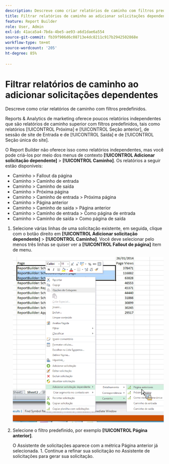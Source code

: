 ```yaml
---
description: Descreve como criar relatórios de caminho com filtros predefinidos.
title: Filtrar relatórios de caminho ao adicionar solicitações dependentes
feature: Report Builder
role: User, Admin
exl-id: 41aca5a4-7bda-4be5-ae93-a6d1dae6a554
source-git-commit: fb39f906d6c08713e4dc8211c917b2942502868e
workflow-type: tm+mt
source-wordcount: '205'
ht-degree: 85%

---
```


# Filtrar relatórios de caminho ao adicionar solicitações dependentes

Descreve como criar relatórios de caminho com filtros predefinidos.

Reports &amp; Analytics de marketing oferece poucos relatórios independentes que são relatórios de caminho superior com filtros predefinidos, tais como relatórios [!UICONTROL Próxima] e [!UICONTROL Seção anterior], de sessão de site de Entrada e de [!UICONTROL Saída] e de [!UICONTROL Seção única do site].

O Report Builder não oferece isso como relatórios independentes, mas você pode criá-los por meio dos menus de contexto **[!UICONTROL Adicionar solicitação dependente]** > **[!UICONTROL Caminho]**. Os relatórios a seguir estão disponíveis:

* Caminho > Fallout da página
* Caminho > Caminho de entrada
* Caminho > Caminho de saída
* Caminho > Próxima página
* Caminho > Caminho de entrada > Próxima página
* Caminho > Página anterior
* Caminho > Caminho de saída > Página anterior
* Caminho > Caminho de entrada > Como página de entrada
* Caminho > Caminho de saída > Como página de saída

1. Selecione várias linhas de uma solicitação existente, em seguida, clique com o botão direito em **[!UICONTROL Adicionar solicitação dependente]** > **[!UICONTROL Caminho]**. Você deve selecionar pelo menos três linhas se quiser ver a **[!UICONTROL Fallout de página]** item de menu.

   ![Captura de tela mostrando três linhas selecionadas com a opção Adicionar solicitação dependente selecionada.](assets/dependen_request.png)

2. Selecione o filtro predefinido, por exemplo **[!UICONTROL Página anterior]**.

   O Assistente de solicitações aparece com a métrica Página anterior já selecionada. 1. Continue a refinar sua solicitação no Assistente de solicitações para gerar sua solicitação.
